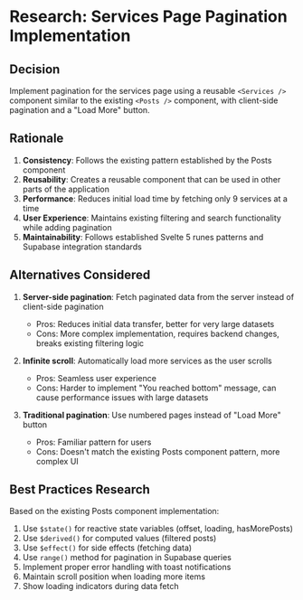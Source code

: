 # Research: Services Page Pagination Implementation

## Decision

Implement pagination for the services page using a reusable `<Services />` component similar to the existing `<Posts />` component, with client-side pagination and a "Load More" button.

## Rationale

1. **Consistency**: Follows the existing pattern established by the Posts component
2. **Reusability**: Creates a reusable component that can be used in other parts of the application
3. **Performance**: Reduces initial load time by fetching only 9 services at a time
4. **User Experience**: Maintains existing filtering and search functionality while adding pagination
5. **Maintainability**: Follows established Svelte 5 runes patterns and Supabase integration standards

## Alternatives Considered

1. **Server-side pagination**: Fetch paginated data from the server instead of client-side pagination
   - Pros: Reduces initial data transfer, better for very large datasets
   - Cons: More complex implementation, requires backend changes, breaks existing filtering logic

2. **Infinite scroll**: Automatically load more services as the user scrolls
   - Pros: Seamless user experience
   - Cons: Harder to implement "You reached bottom" message, can cause performance issues with large datasets

3. **Traditional pagination**: Use numbered pages instead of "Load More" button
   - Pros: Familiar pattern for users
   - Cons: Doesn't match the existing Posts component pattern, more complex UI

## Best Practices Research

Based on the existing Posts component implementation:

1. Use `$state()` for reactive state variables (offset, loading, hasMorePosts)
2. Use `$derived()` for computed values (filtered posts)
3. Use `$effect()` for side effects (fetching data)
4. Use `range()` method for pagination in Supabase queries
5. Implement proper error handling with toast notifications
6. Maintain scroll position when loading more items
7. Show loading indicators during data fetch
